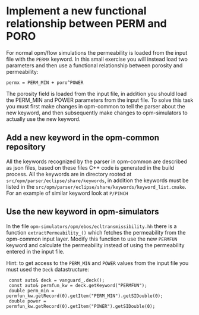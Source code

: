 # Implement a new functional relationship between PERM and PORO

For normal opm/flow simulations the permeability is loaded from the input file
with the `PERMX` keyword. In this small exercise you will instead load two
parameters and then use a functional relationship between porosity and
permeability:

    permx = PERM_MIN + poro^POWER
    
The porosity field is loaded from the input file, in addition you should load
the PERM_MIN and POWER parameters from the input file. To solve this task you
must first make changes in opm-common to tell the parser about the new keyword,
and then subsequently make changes to opm-simulators to actually use the new
keyword.


## Add a new keyword in the opm-common repository

All the keywords recognized by the parser in opm-common are described as json
files, based on these files C++ code is generated in the build process. All the
keywords are in directory rooted at `src/opm/parser/eclipse/share/keywords`, in
addition the keywords must be listed in the
`src/opm/parser/eclipse/share/keywords/keyword_list.cmake`. For an example of
similar keyword look at `P/PINCH`

## Use the new keyword in opm-simulators

In the file `opm-simulators/opm/ebos/ecltransmissibility.hh` there is a function
`extractPermeability_()` which fetches the permeability from the opm-common
input layer. Modify this function to use the new `PERMFUN` keyword and calculate
the permeability instead of using the permeability entered in the input file.

Hint: to get access to the `PERM_MIN` and `POWER` values from the input file you
must used the `Deck` datastructure:

     const auto& deck = vanguard_.deck();
     const auto& permfun_kw = deck.getKeyword("PERMFUN");
     double perm_min = permfun_kw.getRecord(0).getItem("PERM_MIN").getSIDouble(0);
     double power = permfun_kw.getRecord(0).getItem("POWER").getSIDouble(0);
     
